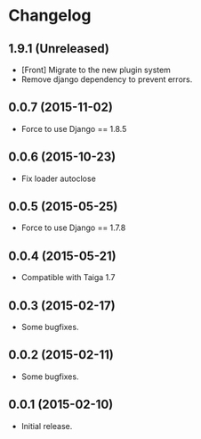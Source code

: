 # Changelog #


## 1.9.1 (Unreleased)
- [Front] Migrate to the new plugin system
- Remove django dependency to prevent errors.

## 0.0.7 (2015-11-02)
- Force to use Django == 1.8.5

## 0.0.6 (2015-10-23)
- Fix loader autoclose

## 0.0.5 (2015-05-25)
- Force to use Django == 1.7.8


## 0.0.4 (2015-05-21)
- Compatible with Taiga 1.7


## 0.0.3 (2015-02-17)
- Some bugfixes.


## 0.0.2 (2015-02-11)
- Some bugfixes.


## 0.0.1 (2015-02-10)
- Initial release.
